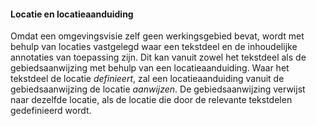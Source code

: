 #### Locatie en locatieaanduiding

Omdat een omgevingsvisie zelf geen werkingsgebied bevat, wordt met behulp van
locaties vastgelegd waar een tekstdeel en de inhoudelijke annotaties van
toepassing zijn. Dit kan vanuit zowel het tekstdeel als de gebiedsaanwijzing
met behulp van een locatieaanduiding. Waar het tekstdeel de locatie
*definieert*, zal een locatieaanduiding vanuit de gebiedsaanwijzing de locatie
*aanwijzen*. De gebiedsaanwijzing verwijst naar dezelfde locatie,
als de locatie die door de relevante tekstdelen gedefinieerd wordt.
